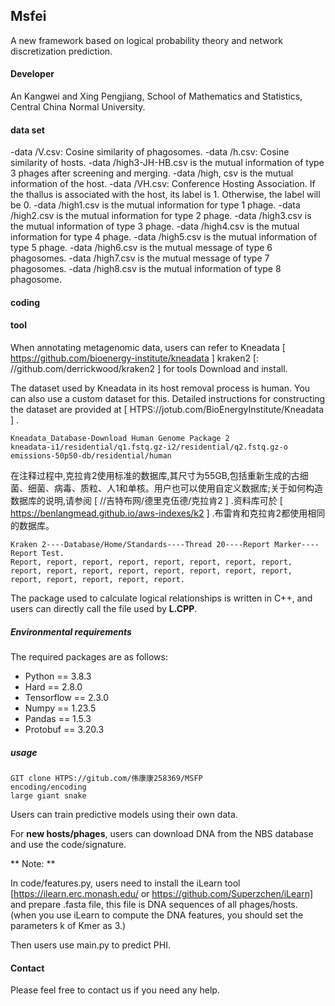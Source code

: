    ## Msfei

A new framework based on logical probability theory and network discretization prediction.

   #### Developer

An Kangwei and Xing Pengjiang, School of Mathematics and Statistics, Central China Normal University.

   #### data set

   -data /V.csv: Cosine similarity of phagosomes.
   -data /h.csv: Cosine similarity of hosts.
   -data /high3-JH-HB.csv is the mutual information of type 3 phages after screening and merging.
   -data /high, csv is the mutual information of the host.
   -data /VH.csv: Conference Hosting Association. If the thallus is associated with the host, its label is 1. Otherwise, the label will be 0.
   -data /high1.csv is the mutual information for type 1 phage.
   -data /high2.csv is the mutual information for type 2 phage.
   -data /high3.csv is the mutual information of type 3 phage.
   -data /high4.csv is the mutual information for type 4 phage.
   -data /high5.csv is the mutual information of type 5 phage.
   -data /high6.csv is the mutual message of type 6 phagosomes.
   -data /high7.csv is the mutual message of type 7 phagosomes.
   -data /high8.csv is the mutual information of type 8 phagosome.

   #### coding

   #### tool

When annotating metagenomic data, users can refer to Kneadata [ https://github.com/bioenergy-institute/kneadata ] kraken2 [: //github.com/derrickwood/kraken2 ] for tools Download and install.

The dataset used by Kneadata in its host removal process is human.
You can also use a custom dataset for this. Detailed instructions for constructing the dataset are provided at [ HTPS://jotub.com/BioEnergyInstitute/Kneadata ] .

```
Kneadata_Database-Download Human Genome Package 2
kneadata-i1/residential/q1.fstq.gz-i2/residential/q2.fstq.gz-o emissions-50p50-db/residential/human
```

 在注释过程中,克拉肯2使用标准的数据库,其尺寸为55GB,包括重新生成的古细菌、细菌、病毒、质粒、人1和单核。用户也可以使用自定义数据库;关于如何构造数据库的说明,请参阅 [ //吉特布网/德里克伍德/克拉肯2 ] .资料库可於 [ https://benlangmead.github.io/aws-indexes/k2 ] .布雷肯和克拉肯2都使用相同的数据库。

```
Kraken 2----Database/Home/Standards----Thread 20----Report Marker----Report Test.
Report, report, report, report, report, report, report, report, report, report, report, report, report, report, report, report, report, report, report, report, report.
```

The package used to calculate logical relationships is written in C++, and users can directly call the file used by **L.CPP**.

  ##### Environmental requirements

The required packages are as follows:

  - Python == 3.8.3
  - Hard == 2.8.0
  - Tensorflow == 2.3.0
 - Numpy == 1.23.5
 - Pandas == 1.5.3
 - Protobuf == 3.20.3

 ##### usage

```
GIT clone HTPS://gitub.com/伟康康258369/MSFP
encoding/encoding
large giant snake
```

Users can train predictive models using their own data.

For **new hosts/phages**, users can download DNA from the NBS database and use the code/signature.

** Note: **

In code/features.py, users need to install the iLearn tool [https://ilearn.erc.monash.edu/ or https://github.com/Superzchen/iLearn] and prepare .fasta file, this file is DNA sequences of all phages/hosts. (when you use iLearn to compute the DNA features, you should set the parameters k of Kmer as 3.)

Then users use main.py to predict PHI.


#### Contact

Please feel free to contact us if you need any help.
